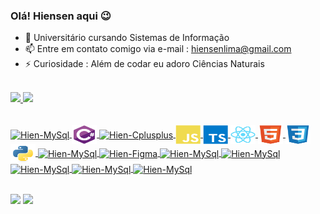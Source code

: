 ### Olá! Hiensen aqui 😉

- 🔭 Universitário cursando Sistemas de Informação 
- 📫 Entre em contato comigo via e-mail : hiensenlima@gmail.com
- ⚡ Curiosidade : Além de codar eu adoro Ciências Naturais
<br>
 <div>
  <a href="https://github.com/hiensenn">
  <img height="180em" src="https://github-readme-stats.vercel.app/api?username=hiensenn&show_icons=true&theme=tokyonight&include_all_commits=true&count_private=true"/>
  <img height="180em" src="https://github-readme-stats.vercel.app/api/top-langs/?username=hiensenn&layout=compact&langs_count=16&theme=tokyonight"/>
</div>
<br>
<div style="display: inline_block"><br>
  <img align="center" alt="Hien-MySql" height="30" width="40"src="https://cdn.jsdelivr.net/gh/devicons/devicon/icons/nodejs/nodejs-original.svg" />
  <img align="center" alt="Hien-Csharp" height="30" width="40" src="https://raw.githubusercontent.com/devicons/devicon/master/icons/csharp/csharp-original.svg">
  <img align="center" alt="Hien-Cplusplus" height="30" width="40" src="https://cdn.jsdelivr.net/gh/devicons/devicon/icons/cplusplus/cplusplus-original.svg" />
  <img align="center" alt="Hien-Js" height="30" width="40" src="https://raw.githubusercontent.com/devicons/devicon/master/icons/javascript/javascript-plain.svg">
  <img align="center" alt="HIen-Ts" height="30" width="40" src="https://raw.githubusercontent.com/devicons/devicon/master/icons/typescript/typescript-plain.svg">
  <img align="center" alt="Hien-React" height="30" width="40" src="https://raw.githubusercontent.com/devicons/devicon/master/icons/react/react-original.svg">
  <img align="center" alt="Hien-HTML" height="30" width="40" src="https://raw.githubusercontent.com/devicons/devicon/master/icons/html5/html5-original.svg">
  <img align="center" alt="Hien-CSS" height="30" width="40" src="https://raw.githubusercontent.com/devicons/devicon/master/icons/css3/css3-original.svg">
  <img align="center" alt="Hien-Python" height="30" width="40" src="https://raw.githubusercontent.com/devicons/devicon/master/icons/python/python-original.svg">
  <img align="center" alt="Hien-MySql" height="30" width="40" src="https://cdn.jsdelivr.net/gh/devicons/devicon/icons/firebase/firebase-plain.svg" />
  <img align="center" alt="Hien-Figma" height="30" width="40" src="https://cdn.jsdelivr.net/gh/devicons/devicon/icons/figma/figma-original.svg" />
  <img align="center" alt="Hien-MySql" height="30" width="40"src="https://cdn.jsdelivr.net/gh/devicons/devicon/icons/mysql/mysql-plain.svg" />
  <img align="center" alt="Hien-MySql" height="30" width="40"src="https://cdn.jsdelivr.net/gh/devicons/devicon/icons/sourcetree/sourcetree-original.svg" />
  <img align="center" alt="Hien-MySql" height="30" width="40" src="https://cdn.jsdelivr.net/gh/devicons/devicon/icons/trello/trello-plain.svg" />  
  <img align="center" alt="Hien-MySql" height="30" width="40" src="https://cdn.jsdelivr.net/gh/devicons/devicon/icons/canva/canva-original.svg" />
  <img align="center" alt="Hien-MySql" height="30" width="40" src="https://cdn.jsdelivr.net/gh/devicons/devicon/icons/gimp/gimp-original.svg" />
   
 
</div>

 <br/>
<div> 

  <a href = "mailto:hiensenlima@gmail.com"><img src="https://img.shields.io/badge/-Gmail-%23333?style=for-the-badge&logo=gmail&logoColor=white" target="_blank"></a>
  <a href="https://www.linkedin.com/in/hiensen-lima-35370b202/" target="_blank"><img src="https://img.shields.io/badge/-LinkedIn-%230077B5?style=for-the-   badge&logo=linkedin&logoColor=white" target="_blank"></a> 
 
</div>

